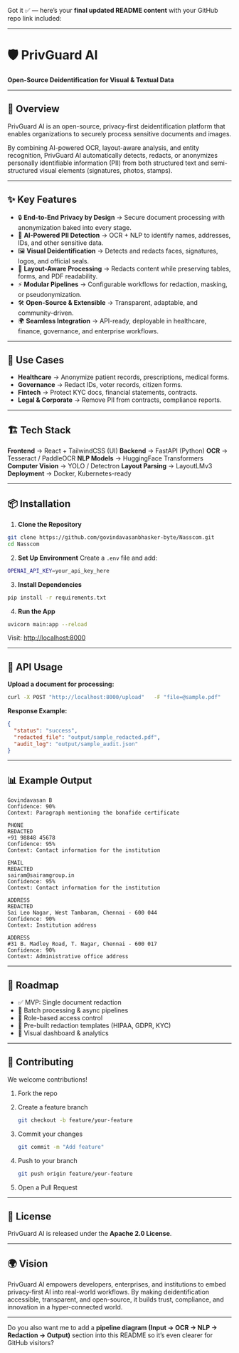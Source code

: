 Got it ✅ — here’s your **final updated README content** with your GitHub repo link included:

---

# 🛡️ PrivGuard AI

**Open-Source Deidentification for Visual & Textual Data**

---

## 📌 Overview

PrivGuard AI is an open-source, privacy-first deidentification platform that enables organizations to securely process sensitive documents and images.

By combining AI-powered OCR, layout-aware analysis, and entity recognition, PrivGuard AI automatically detects, redacts, or anonymizes personally identifiable information (PII) from both structured text and semi-structured visual elements (signatures, photos, stamps).

---

## ✨ Key Features

* 🔒 **End-to-End Privacy by Design** → Secure document processing with anonymization baked into every stage.
* 🤖 **AI-Powered PII Detection** → OCR + NLP to identify names, addresses, IDs, and other sensitive data.
* 🖼️ **Visual Deidentification** → Detects and redacts faces, signatures, logos, and official seals.
* 📑 **Layout-Aware Processing** → Redacts content while preserving tables, forms, and PDF readability.
* ⚡ **Modular Pipelines** → Configurable workflows for redaction, masking, or pseudonymization.
* 🛠️ **Open-Source & Extensible** → Transparent, adaptable, and community-driven.
* 🌍 **Seamless Integration** → API-ready, deployable in healthcare, finance, governance, and enterprise workflows.

---

## 🚀 Use Cases

* **Healthcare** → Anonymize patient records, prescriptions, medical forms.
* **Governance** → Redact IDs, voter records, citizen forms.
* **Fintech** → Protect KYC docs, financial statements, contracts.
* **Legal & Corporate** → Remove PII from contracts, compliance reports.

---

## 🏗️ Tech Stack

**Frontend** → React + TailwindCSS (UI)
**Backend** → FastAPI (Python)
**OCR** → Tesseract / PaddleOCR
**NLP Models** → HuggingFace Transformers
**Computer Vision** → YOLO / Detectron
**Layout Parsing** → LayoutLMv3
**Deployment** → Docker, Kubernetes-ready

---

## 📦 Installation

1. **Clone the Repository**

```bash
git clone https://github.com/govindavasanbhasker-byte/Nasscom.git
cd Nasscom
```

2. **Set Up Environment**
   Create a `.env` file and add:

```bash
OPENAI_API_KEY=your_api_key_here
```

3. **Install Dependencies**

```bash
pip install -r requirements.txt
```

4. **Run the App**

```bash
uvicorn main:app --reload
```

Visit: [http://localhost:8000](http://localhost:8000)

---

## 🔑 API Usage

**Upload a document for processing:**

```bash
curl -X POST "http://localhost:8000/upload"   -F "file=@sample.pdf"
```

**Response Example:**

```json
{
  "status": "success",
  "redacted_file": "output/sample_redacted.pdf",
  "audit_log": "output/sample_audit.json"
}
```

---

## 📊 Example Output

```
Govindavasan B
Confidence: 90%
Context: Paragraph mentioning the bonafide certificate

PHONE
REDACTED
+91 98848 45678
Confidence: 95%
Context: Contact information for the institution

EMAIL
REDACTED
sairam@sairamgroup.in
Confidence: 95%
Context: Contact information for the institution

ADDRESS
REDACTED
Sai Leo Nagar, West Tambaram, Chennai - 600 044
Confidence: 90%
Context: Institution address

ADDRESS
#31 B. Madley Road, T. Nagar, Chennai - 600 017
Confidence: 90%
Context: Administrative office address
```

---

## 🌱 Roadmap

* ✅ MVP: Single document redaction
* 🚧 Batch processing & async pipelines
* 🚧 Role-based access control
* 🚧 Pre-built redaction templates (HIPAA, GDPR, KYC)
* 🚧 Visual dashboard & analytics

---

## 🤝 Contributing

We welcome contributions!

1. Fork the repo
2. Create a feature branch

   ```bash
   git checkout -b feature/your-feature
   ```
3. Commit your changes

   ```bash
   git commit -m "Add feature"
   ```
4. Push to your branch

   ```bash
   git push origin feature/your-feature
   ```
5. Open a Pull Request

---

## 📜 License

PrivGuard AI is released under the **Apache 2.0 License**.

---

## 🌍 Vision

PrivGuard AI empowers developers, enterprises, and institutions to embed privacy-first AI into real-world workflows.
By making deidentification accessible, transparent, and open-source, it builds trust, compliance, and innovation in a hyper-connected world.

---

Do you also want me to add a **pipeline diagram (Input → OCR → NLP → Redaction → Output)** section into this README so it’s even clearer for GitHub visitors?
